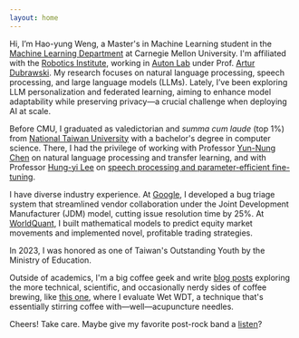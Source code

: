 ```yaml
---
layout: home
---
```


Hi, I’m Hao-yung Weng, a Master's in Machine Learning student in the [Machine Learning Department](https://www.ml.cmu.edu/) at Carnegie Mellon University. I'm affiliated with the [Robotics Institute](https://www.ri.cmu.edu/), working in [Auton Lab](https://autonlab.org/) under Prof. [Artur Dubrawski](https://www.ri.cmu.edu/ri-faculty/artur-w-dubrawski/). My research focuses on natural language processing, speech processing, and large language models (LLMs). Lately, I’ve been exploring LLM personalization and federated learning, aiming to enhance model adaptability while preserving privacy—a crucial challenge when deploying AI at scale.

Before CMU, I graduated as valedictorian and *summa cum laude* (top 1%) from [National Taiwan University](https://www.ntu.edu.tw/english/) with a bachelor's degree in computer science. There, I had the privilege of working with Professor [Yun-Nung Chen](https://www.csie.ntu.edu.tw/~yvchen/) on natural language processing and transfer learning, and with Professor [Hung-yi Lee](https://speech.ee.ntu.edu.tw/~hylee/index.php) on [speech processing and parameter-efficient fine-tuning](https://arxiv.org/abs/2401.02122).

I have diverse industry experience. At [Google](https://about.google/), I developed a bug triage system that streamlined vendor collaboration under the Joint Development Manufacturer (JDM) model, cutting issue resolution time by 25%. At [WorldQuant](https://www.worldquant.com/), I built mathematical models to predict equity market movements and implemented novel, profitable trading strategies.

In 2023, I was honored as one of Taiwan's Outstanding Youth by the Ministry of Education.

Outside of academics, I'm a big coffee geek and write [blog posts](https://whycoffee.blog/en) exploring the more technical, scientific, and occasionally nerdy sides of coffee brewing, like [this one](https://whycoffee.blog/en/articles/Wet-WDT-A-Re-Evaluation), where I evaluate Wet WDT, a technique that's essentially stirring coffee with—well—acupuncture needles.

Cheers! Take care. Maybe give my favorite post-rock band a [listen](https://youtu.be/0lKahceY8qg)?
